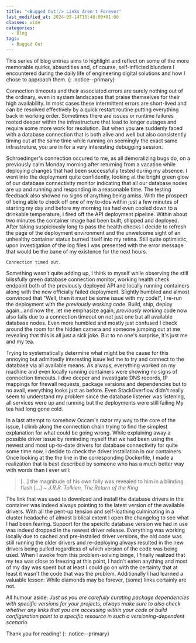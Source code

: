 ```yaml
---
title: "<Bugged Out!/> Links Aren't Forever"
last_modified_at: 2024-05-14T15:40:00+01:00
classes: wide
categories:
  - Blog
tags:
  - Bugged Out
---
```

This series of blog entries aims to highlight and reflect on some of the more memorable quirks, absurdities and, of course, self-inflicted blunders I encountered during the daily life of engineering digital solutions and how I chose to approach them.
{: .notice--primary}

Connection timeouts and their associated errors are surely nothing out of the ordinary, even in system landscapes that praise themselves for their high availability. In most cases these intermittent errors are short-lived and can be resolved effectively by a quick restart routine putting everything back in working order. Sometimes there are issues or runtime failures rooted deeper within the infrastructure that lead to longer outages and require some more work for resolution. But when you are suddenly faced with a database connection that is both alive and well but also consistently timing out at the same time while running on seemingly the exact same infrastruture, you are in for a very interesting debugging session.

Schroedinger's connection occured to me, as all demoralizing bugs do, on a previously calm Monday morning after returning from a vacation while deploying changes that had been successfully tested during my absence. I went into the deployment quite confidently, looking at the bright green glow of our database connectivity monitor indicating that all our database nodes are up and running and responding in a reasonable time. The testing feedback also showed no signs of anything being amiss. With the prospect of being able to check off one of my to-dos within just a few minutes of starting my day and before my morning tea had even cooled down to a drinkable temperature, I fired off the API deployment pipeline. Within about two minutes the container image had been built, shipped and deployed. After taking suspiciously long to pass the health checks I decide to refresh the page of the deployment environment and the unwelcome sight of an unhealthy container status burned itself into my retina. Still quite optimistic, upon investigation of the log files I was presented with the error message that would be the bane of my existence for the next hours.

```
Connection timed out.
```

Something wasn't quite adding up, I think to myself while observing the still blissfully green database connection monitor, working health check endpoint both of the previously deployed API and locally running containers along with the now officially failed deployment. Slightly humbled and almost convinced that "Well, then it must be some issue with my code!", I re-run the deployment with the _previously working_ code. Build, ship, deploy again...and now the, let me emphasize again, _previously working_ code now also fails due to a connection timeout on not just one but all available database nodes. Even more humbled and mostly just confused I check around the room for the hidden camera and someone jumping out at me revealing that this is all just a sick joke. But to no one's surprise, it's just me and my tea. 

Trying to systematically determine what might be the cause for this annoying but admittedly interesting issue led me to try and connect to the database via all available means. As always, everything worked on my machine and even locally running containers were showing no signs of connection timeouts. I dive deeper and investigate DNS records, IP mappings for firewall requests, package versions and dependencies but to no avail, everything looks just as before. Even StackOverflow didn't really seem to understand my problem since the database listener was listening, all services were up and running but the deployments were still failing
My tea had long gone cold.

In a last attempt to somehow Occam's razor my way to the core of the issue, I climb along the connection chain trying to find the simplest explanation for what could be going wrong. While explaining away a possible driver issue by reminding myself that we had been using the newest and most up-to-date drivers for database connectivity for quite some time now, I decide to check the driver installation in our containers. Once looking at the the line in the corresponding Dockerfile, I made a realization that is best described by someone who has a much better way with words than I ever will:

 > [...] the magnitude of his own folly was revealed to him in a blinding flash [...]
 > ~ _J.R.R. Tolkien, The Return of the King_

The link that was used to download and install the database drivers in the container was indeed always pointing to the latest version of the available drivers. With all the pent-up tension and self-loathing culminating in a cluster headache of almost biblical extent I open the changelog to see what I had been fearing. Support for the speicifc database version we had in use was indeed dropped in the newest driver release. Everything was working locally due to cached and pre-installed driver versions, the old code was still running the older drivers and re-deploying always resulted in the new drivers being pulled regardless of which version of the code was being used. When I awoke from this problem-solving binge, I finally realized that my tea was close to freezing at this point, I hadn't eaten anything and most of my day was spent but at least I could go on with the certainty that at least it wasn't the code that was the problem. Additionally I had learned a valuable lesson: While diamonds may be forever, (some) links certainly are not. 

All humour aside: _Just as you are carefully curating package dependencies with specific versions for your projects, always make sure to also check whether any links that you are accessing within your code or build configuration point to a specific resource in such a versioning-dependent scenario._

Thank you for reading!
{: .notice--primary}